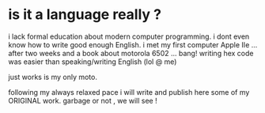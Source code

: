 # is it a language really ?

i lack formal education about modern computer programming.
i dont even know how to write good enough English.
i met my first computer Apple IIe ...
after two weeks and a book about motorola 6502 ...
bang! writing hex code was easier than speaking/writing English (lol @ me)

just works is my only moto.

following my always relaxed pace i will write and publish here some of my ORIGINAL work.
garbage or not , we will see !

